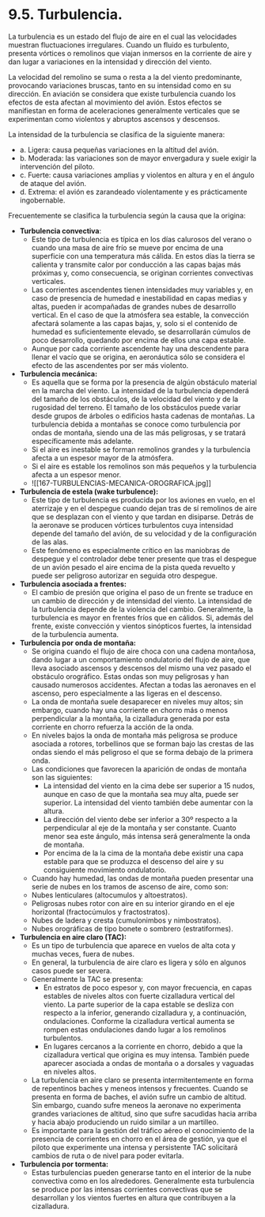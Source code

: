 
# 9.5. Turbulencia.

La turbulencia es un estado del flujo de aire en el cual las velocidades muestran fluctuaciones irregulares. Cuando un fluido es turbulento, presenta vórtices o remolinos que viajan inmersos en la corriente de aire y dan lugar a variaciones en la intensidad y dirección del viento.

La velocidad del remolino se suma o resta a la del viento predominante, provocando variaciones bruscas, tanto en su intensidad como en su dirección. En aviación se considera que existe turbulencia cuando los efectos de esta afectan al movimiento del avión. Estos efectos se manifiestan en forma de aceleraciones generalmente verticales que se experimentan como violentos y abruptos ascensos y descensos.

La intensidad de la turbulencia se clasifica de la siguiente manera:
- a. Ligera: causa pequeñas variaciones en la altitud del avión.
- b. Moderada: las variaciones son de mayor envergadura y suele exigir la intervención del piloto.
- c. Fuerte: causa variaciones amplias y violentos en altura y en el ángulo de ataque del avión.
- d. Extrema: el avión es zarandeado violentamente y es prácticamente ingobernable.

Frecuentemente se clasifica la turbulencia según la causa que la origina:
- **Turbulencia convectiva**:
	- Este tipo de turbulencia es típica en los días calurosos del verano o cuando una masa de aire frío se mueve por encima de una superficie con una temperatura más cálida. En estos días la tierra se calienta y transmite calor por conducción a las capas bajas más próximas y, como consecuencia, se originan corrientes convectivas verticales.
	- Las corrientes ascendentes tienen intensidades muy variables y, en caso de presencia de humedad e inestabilidad en capas medias y altas, pueden ir acompañadas de grandes nubes de desarrollo vertical. En el caso de que la atmósfera sea estable, la convección afectará solamente a las capas bajas, y, solo si el contenido de humedad es suficientemente elevado, se desarrollarán cúmulos de poco desarrollo, quedando por encima de ellos una capa estable.
	- Aunque por cada corriente ascendente hay una descendente para llenar el vacío que se origina, en aeronáutica sólo se considera el efecto de las ascendentes por ser más violento.
- **Turbulencia mecánica:**
	- Es aquella que se forma por la presencia de algún obstáculo material en la marcha del viento. La intensidad de la turbulencia dependerá del tamaño de los obstáculos, de la velocidad del viento y de la rugosidad del terreno. El tamaño de los obstáculos puede variar desde grupos de árboles o edificios hasta cadenas de montañas. La turbulencia debida a montañas se conoce como turbulencia por ondas de montaña, siendo una de las más peligrosas, y se tratará específicamente más adelante.
	- Si el aire es inestable se forman remolinos grandes y la turbulencia afecta a un espesor mayor de la atmósfera.
	- Si el aire es estable los remolinos son más pequeños y la turbulencia afecta a un espesor menor.
	- ![[167-TURBULENCIAS-MECANICA-OROGRAFICA.jpg]]
- **Turbulencia de estela (wake turbulence):**
	- Este tipo de turbulencia es producida por los aviones en vuelo, en el aterrizaje y en el despegue cuando dejan tras de sí remolinos de aire que se desplazan con el viento y que tardan en disiparse. Detrás de la aeronave se producen vórtices turbulentos cuya intensidad depende del tamaño del avión, de su velocidad y de la configuración de las alas.
	- Este fenómeno es especialmente crítico en las maniobras de despegue y el controlador debe tener presente que tras el despegue de un avión pesado el aire encima de la pista queda revuelto y puede ser peligroso autorizar en seguida otro despegue.
- **Turbulencia asociada a frentes:**
	- El cambio de presión que origina el paso de un frente se traduce en un cambio de dirección y de intensidad del viento. La intensidad de la turbulencia depende de la violencia del cambio. Generalmente, la turbulencia es mayor en frentes fríos que en cálidos. Si, además del frente, existe convección y vientos sinópticos fuertes, la intensidad de la turbulencia aumenta.
- **Turbulencia por onda de montaña:**
	- Se origina cuando el flujo de aire choca con una cadena montañosa, dando lugar a un comportamiento ondulatorio del flujo de aire, que lleva asociado ascensos y descensos del mismo una vez pasado el obstáculo orográfico. Estas ondas son muy peligrosas y han causado numerosos accidentes. Afectan a todas las aeronaves en el ascenso, pero especialmente a las ligeras en el descenso.
	- La onda de montaña suele desaparecer en niveles muy altos; sin embargo, cuando hay una corriente en chorro más o menos perpendicular a la montaña, la cizalladura generada por esta corriente en chorro refuerza la acción de la onda.
	- En niveles bajos la onda de montaña más peligrosa se produce asociada a rotores, torbellinos que se forman bajo las crestas de las ondas siendo el más peligroso el que se forma debajo de la primera onda.
	- Las condiciones que favorecen la aparición de ondas de montaña son las siguientes:
		- La intensidad del viento en la cima debe ser superior a 15 nudos, aunque en caso de que la montaña sea muy alta, puede ser superior. La intensidad del viento también debe aumentar con la altura.
		- La dirección del viento debe ser inferior a 30º respecto a la perpendicular al eje de la montaña y ser constante. Cuanto menor sea este ángulo, más intensa será generalmente la onda de montaña.
		- Por encima de la la cima de la montaña debe existir una capa estable para que se produzca el descenso del aire y su consiguiente movimiento ondulatorio.
	- Cuando hay humedad, las ondas de montaña pueden presentar una serie de nubes en los tramos de ascenso de aire, como son:
	- Nubes lenticulares (altocumulos y altoestratos).
	- Peligrosas nubes rotor con aire en su interior girando en el eje horizontal (fractocúmulos y fractostratos).
	- Nubes de ladera y cresta (cumulonimbos y nimbostratos).
	- Nubes orográficas de tipo bonete o sombrero (estratiformes).
- **Turbulencia en aire claro (TAC):**
	- Es un tipo de turbulencia que aparece en vuelos de alta cota y muchas veces, fuera de nubes.
	- En general, la turbulencia de aire claro es ligera y sólo en algunos casos puede ser severa.
	- Generalmente la TAC se presenta:
		- En estratos de poco espesor y, con mayor frecuencia, en capas estables de niveles altos con fuerte cizalladura vertical del viento. La parte superior de la capa estable se desliza con respecto a la inferior, generando cizalladura y, a continuación, ondulaciones. Conforme la cizalladura vertical aumenta se rompen estas ondulaciones dando lugar a los remolinos turbulentos.
		- En lugares cercanos a la corriente en chorro, debido a que la cizalladura vertical que origina es muy intensa. También puede aparecer asociada a ondas de montaña o a dorsales y vaguadas en niveles altos.
	- La turbulencia en aire claro se presenta intermitentemente en forma de repentinos baches y meneos intensos y frecuentes. Cuando se presenta en forma de baches, el avión sufre un cambio de altitud. Sin embargo, cuando sufre meneos la aeronave no experimenta grandes variaciones de altitud, sino que sufre sacudidas hacia arriba y hacia abajo produciendo un ruido similar a un martilleo.
	- Es importante para la gestión del tráfico aéreo el conocimiento de la presencia de corrientes en chorro en el área de gestión, ya que el piloto que experimente una intensa y persistente TAC solicitará cambios de ruta o de nivel para poder evitarla.
- **Turbulencia por tormenta:**
	- Estas turbulencias pueden generarse tanto en el interior de la nube convectiva como en los alrededores. Generalmente esta turbulencia se produce por las intensas corrientes convectivas que se desarrollan y los vientos fuertes en altura que contribuyen a la cizalladura.

